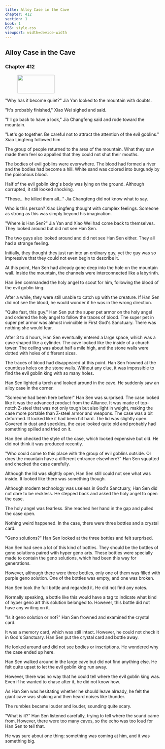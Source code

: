 ```yaml
---
title: Alloy Case in the Cave
chapter: 412
section: 1
book: 1
CSS: style.css
viewport: width=device-width
---
```


## Alloy Case in the Cave

### Chapter 412

<figure>
	<img src="../Images/gem.gif" alt="" id="gem" width="120" height="60" />
</figure>

"Why has it become quiet?" Jia Yan looked to the mountain with doubts.

"It's probably finished," Xiao Wei sighed and said.

"I'll go back to have a look," Jia Changfeng said and rode toward the mountain.

"Let's go together. Be careful not to attract the attention of the evil goblins." Xiao Lingfeng followed him.

The group of people returned to the area of the mountain. What they saw made them feel so appalled that they could not shut their mouths.

The bodies of evil goblins were everywhere. The blood had formed a river and the bodies had become a hill. White sand was colored into burgundy by the poisonous blood.

Half of the evil goblin king's body was lying on the ground. Although corrupted, it still looked shocking.

"These… he killed them all…" Jia Changfeng did not know what to say.

Who is this person? Xiao Lingfeng thought with complex feelings. Someone as strong as this was simply beyond his imagination.

"Where is Han Sen?" Jia Yan and Xiao Wei had come back to themselves. They looked around but did not see Han Sen.

The two guys also looked around and did not see Han Sen either. They all had a strange feeling.

Initially, they thought they just ran into an ordinary guy, yet the guy was so impressive that they could not even begin to describe it.

At this point, Han Sen had already gone deep into the hole on the mountain wall. Inside the mountain, the channels were interconnected like a labyrinth.

Han Sen commanded the holy angel to scout for him, following the blood of the evil goblin king.

After a while, they were still unable to catch up with the creature. If Han Sen did not see the blood, he would wonder if he was in the wrong direction.

"Quite fast, this guy." Han Sen put the super pet armor on the holy angel and ordered the holy angel to follow the traces of blood. The super pet in super pet armor was almost invincible in First God's Sanctuary. There was nothing she would fear.

After 3 to 4 hours, Han Sen eventually entered a large space, which was a cave shaped like a cylinder. The cave looked like the inside of a church tower. The ceiling was about half a mile high, and the stone walls were dotted with holes of different sizes.

The traces of blood had disappeared at this point. Han Sen frowned at the countless holes on the stone walls. Without any clue, it was impossible to find the evil goblin king with so many holes.

Han Sen lighted a torch and looked around in the cave. He suddenly saw an alloy case in the corner.

"Someone had been here before!" Han Sen was surprised. The case looked like it was the advanced product from the Alliance. It was made of top-notch Z-steel that was not only tough but also light in weight, making the case more portable than Z-steel armor and weapons. The case was a bit deformed. It looked like it had been hit hard. The lid was slightly open. Covered in dust and speckles, the case looked quite old and probably had something spilled and tried on it.

Han Sen checked the style of the case, which looked expensive but old. He did not think it was produced recently.

"Who could come to this place with the group of evil goblins outside. Or does the mountain have a different entrance elsewhere?" Han Sen squatted and checked the case carefully.

Although the lid was slightly open, Han Sen still could not see what was inside. It looked like there was something though.

Although modern technology was useless in God's Sanctuary, Han Sen did not dare to be reckless. He stepped back and asked the holy angel to open the case.

The holy angel was fearless. She reached her hand in the gap and pulled the case open.

Nothing weird happened. In the case, there were three bottles and a crystal card.

"Geno solutions?" Han Sen looked at the three bottles and felt surprised.

Han Sen had seen a lot of this kind of bottles. They should be the bottles of geno solutions paired with hyper geno arts. These bottles were specially made to contain the geno solutions, which had been this way for generations.

However, although there were three bottles, only one of them was filled with purple geno solution. One of the bottles was empty, and one was broken.

Han Sen took the full bottle and regarded it. He did not find any notes.

Normally speaking, a bottle like this would have a tag to indicate what kind of hyper geno art this solution belonged to. However, this bottle did not have any writing on it.

"Is it geno solution or not?" Han Sen frowned and examined the crystal card.

It was a memory card, which was still intact. However, he could not check it in God's Sanctuary. Han Sen put the crystal card and bottle away.

He looked around and did not see bodies or inscriptions. He wondered why the case ended up here.

Han Sen walked around in the large cave but did not find anything else. He felt quite upset to let the evil goblin king run away.

However, there was no way that he could tell where the evil goblin king was. Even if he wanted to chase after it, he did not know how.

As Han Sen was hesitating whether he should leave already, he felt the giant cave was shaking and then heard noises like thunder.

The rumbles became louder and louder, sounding quite scary.

"What is it?" Han Sen listened carefully, trying to tell where the sound came from. However, there were too many caves, so the echo was too loud for Han Sen to tell that.

He was sure about one thing: something was coming at him, and it was something big.